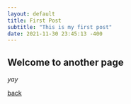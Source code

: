 ```yaml
---
layout: default
title: First Post
subtitle: "This is my first post"
date: 2021-11-30 23:45:13 -400
---
```


## Welcome to another page

_yay_

[back](./)
